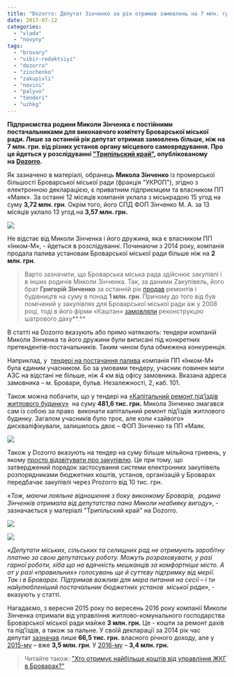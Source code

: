 ```yaml
---
title: "Dozorro: Депутат Зінченко за рік отримав замовлень на 7 млн. грн. від Броварської міськради"
date: 2017-07-12
categories: 
  - "vlada"
  - "novyny"
tags: 
  - "brovary"
  - "vibir-redaktsiyi"
  - "dozorro"
  - "zinchenko"
  - "zakupivli"
  - "novini"
  - "palyvo"
  - "tenderi"
  - "uzhkg"
---
```


**Підприємства родини Миколи Зінченка є постійними постачальниками для виконавчого комітету Броварської міської ради. Лише за останній рік депутат отримав замовлень більше, ніж на 7 млн. грн. від різних установ органу місцевого самоврядування. Про це йдеться у розслідуванні ["Трипільский край"](https://www.facebook.com/trypilskiikrai), опублікованому на** **[Dozorro](https://dozorro.org/blog/deputatskij-mandat-na-peremogu-v-zakupivlyah-brovariv).**

Як зазначено в матеріалі, обранець **Микола Зінченко** із промерської більшості Броварської міської ради (фракція "УКРОП"), згідно з електронною декларацією, є приватним підприємцем та власником ПП «Маяк». За останні 12 місяців компанія уклала з міськрадою 15 угод на суму **3,72 млн. грн**. Окрім того, його СПД ФОП Зінченко М. А. за 13 місяців уклало 13 угод на **3,57 млн. грн.**

[![](https://mpz.brovary.org/wp-content/uploads/2017/07/5966029d08db1301809963.png)](https://mpz.brovary.org/wp-content/uploads/2017/07/5966029d08db1301809963.png)

Не відстає від Миколи Зінченка і його дружина, яка є власником ПП «Інком-М», - йдеться в розслідуванні. Починаючи з 2014 року, компанія продала палива установам Броварської міської ради більше ніж на **2 млн. грн**.

> Варто зазначити, що Броварська міська рада здійснює закупівлі і в інших родичів Миколи Зінченка. Так, за даними Zакупівель, його брат **Григорій Зінченко** за останній рік [продав](http://z.texty.org.ua/search?date_from=01%2F01%2F2008&date_to=12%2F07%2F2017&key_word=%D0%97%D1%96%D0%BD%D1%87%D0%B5%D0%BD%D0%BA%D0%BE%20%D0%93%D1%80%D0%B8%D0%B3%D0%BE%D1%80%D1%96%D0%B9%20%D0%90%D0%BD%D0%B4%D1%80%D1%96%D0%B9%D0%BE%D0%B2%D0%B8%D1%87&volume_from=&volume_to=&sort=deal_date&order=desc) ремонтів і будівництв на суму в понад **1 млн. грн**. Причому до того від був помічений у закупівлях для Броварської міської ради аж у 2008 році, тоді в його фірми «Каштан» [замовляли](http://z.texty.org.ua/search?date_from=01%2F01%2F2008&date_to=12%2F07%2F2017&key_word=%D0%92%D0%9A%D0%A4%20%22%D0%9A%D0%B0%D1%88%D1%82%D0%B0%D0%BD%22&volume_from=&volume_to=&sort=deal_date&order=desc) реконструкцію шатрового даху**.**

В статті на Dozorro вказують або прямо натякають: тендери компаній Миколи Зінченка та його дружини були виписані під конкретних претендентів-постачальників. Таким чином була обмежена конкуренція.

Наприклад, у  [тендері на постачання палива](https://prozorro.gov.ua/tender/UA-2017-01-24-001042-b) компанія ПП «Інком-М» була єдиним учасником. Бо за умовами тендеру, учасник повинен мати АЗС на відстані не більше, ніж 4 км від офісу замовника. Вказана адреса замовника – м. Бровари, бульв. Незалежності, 2, каб. 101.

Також можна побачити, що у тендері на [«Капітальний ремонт під’їздів житлового будинку»](https://prozorro.gov.ua/tender/UA-2017-01-27-000846-a)  на суму **481,6 тис. грн.** Микола Зінченко змагався сам із собою за право  виконати капітальний ремонт під’їздів житлового будинку. Загалом учасників було троє, але коли «зайвого» дискваліфікували, залишилось двоє – ФОП Зінченко та ПП «Маяк.

[![](https://mpz.brovary.org/wp-content/uploads/2017/07/596604efe87c7549960056.jpg)](https://mpz.brovary.org/wp-content/uploads/2017/07/596604efe87c7549960056.jpg)

Також у Dozorro вказують на тендер на суму більше мільйона гривень, у якому [просто відзвітувати про закупівлю](https://prozorro.gov.ua/tender/UA-2017-06-16-001285-b). Це при тому, що затверджений порядок застосування системи електронних закупівель розпорядниками бюджетних коштів, установ, організацій у Броварах передбачає закупівлі через Prozorro від 10 тис. грн.

«_Тож, маючи лояльне відношення з боку виконкому Броварів,  родина Зінченків отримала від депутатства пана Миколи неабияку вигоду_», - зазначається у матеріалі "Трипільский край" на Dozorro.

[![](https://mpz.brovary.org/wp-content/uploads/2017/07/zinchenko-spd-dozorro.jpg)](https://mpz.brovary.org/wp-content/uploads/2017/07/zinchenko-spd-dozorro.jpg)

[![](https://mpz.brovary.org/wp-content/uploads/2017/07/zinchenko-mayak-dozorro.jpg)](https://mpz.brovary.org/wp-content/uploads/2017/07/zinchenko-mayak-dozorro.jpg)

_«Депутати міських, сільських та селищних рад не отримують заробітну платню за свою депутатську роботу. Можуть розраховувати, у разі гарної роботи, хіба що на вдячність мешканців за комфортніше місто. А от у разі «правильних» голосувань ще й суттєву підтримку від мерії. Так і в Броварах. Підтримав важливі для мера питання на сесії – і ти найулюбленіший постачальник бюджетних установ  міської ради»_, - вказують у статті.

Нагадаємо, з вересня 2015 року по вересень 2016 року компанії Миколи Зінченка отримали від управління житлово-комунального господарства Броварської міської ради майже **3 млн. грн.** Це - кошти за ремонт дахів та під’їздів, а також за пальне. У своїй декларації за 2014 рік час депутат [зазначав](http://brovary.net.ua/golovni-novyny/deklaratsiya-deputata-brovarskoyi-miskrady-mykoly-zinchenka/) лише **66,5 тис. грн.** власного річного доходу, але у [2015-му](https://mpz.brovary.org/groshi-brovarskyh-obrantsiv-analiz-deklaratsij-deputativ-miskrady-chastyna-persha/) – вже **3,5 млн. грн**. У [2016-му](https://mpz.brovary.org/e-deklaratsiyi-brovarskogo-ukropu-torgivlya-palnym-avtoperevezennya-budivnytstvo/) – **3,4 млн. грн.**

> Читайте також: ["Хто отримує найбільше коштів від управління ЖКГ в Броварах?"](https://mpz.brovary.org/hto-otrymuye-najbilshe-koshtiv-vid-upravlinnya-zhkg-v-brovarah/)
